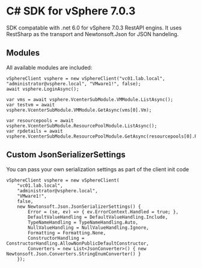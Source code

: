 # C# SDK for vSphere 7.0.3

SDK compatable with .net 6.0 for vSphere 7.0.3 RestAPI engins. It uses RestSharp as the transport and Newtonsoft.Json for JSON handeling.

## Modules

All available modules are included:

```dotnet
vSphereClient vsphere = new vSphereClient("vc01.lab.local", "administrator@vsphere.local", "VMware1!", false);
await vsphere.LoginAsync();

var vms = await vsphere.VcenterSubModule.VMModule.ListAsync();
var testvm = await vsphere.VcenterSubModule.VMModule.GetAsync(vms[0].Vm);

var resourcepools = await vsphere.VcenterSubModule.ResourcePoolModule.ListAsync();
var rpdetails = await vsphere.VcenterSubModule.ResourcePoolModule.GetAsync(resourcepools[0].ResourcePool);

```

## Custom JsonSerializerSettings

You can pass your own serialization settings as part of the client init code

```dotnet
vSphereClient vsphere = new vSphereClient(
    "vc01.lab.local", 
    "administrator@vsphere.local", 
    "VMware1!", 
    false, 
    new Newtonsoft.Json.JsonSerializerSettings() {  
        Error = (se, ev) => { ev.ErrorContext.Handled = true; },
        DefaultValueHandling = DefaultValueHandling.Include,
        TypeNameHandling = TypeNameHandling.Auto,
        NullValueHandling = NullValueHandling.Ignore,
        Formatting = Formatting.None,
        ConstructorHandling = ConstructorHandling.AllowNonPublicDefaultConstructor,
        Converters = new List<JsonConverter>() { new Newtonsoft.Json.Converters.StringEnumConverter() }
    });

```

